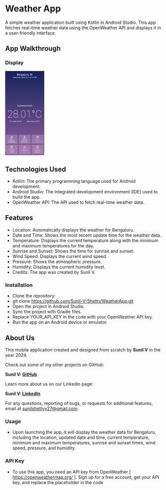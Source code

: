 # Weather App
A simple weather application built using Kotlin in Android Studio. This app fetches real-time weather data using the OpenWeather API and displays it in a user-friendly interface.

## App Walkthrough

### Display
<img src="/images/Weather Display.png" width="25%">

## Technologies Used
- Kotlin: The primary programming language used for Android development.
- Android Studio: The integrated development environment (IDE) used to build the app.
- OpenWeather API: The API used to fetch real-time weather data.

## Features
- Location: Automatically displays the weather for Bengaluru.
- Date and Time: Shows the most recent update time for the weather data.
- Temperature: Displays the current temperature along with the minimum and maximum temperatures for the day.
- Sunrise and Sunset: Shows the time for sunrise and sunset.
- Wind Speed: Displays the current wind speed.
- Pressure: Shows the atmospheric pressure.
- Humidity: Displays the current humidity level.
- Credits: The app was created by Sunil V.

### Installation
- Clone the repository:
- git clone https://github.com/Sunil-V-Shetty/WeatherApp.git
- Open the project in Android Studio.
- Sync the project with Gradle files.
- Replace YOUR_API_KEY in the code with your OpenWeather API key.
- Run the app on an Android device or emulator.

## About Us
This mobile application created and designed from scratch by <b>Sunil V</b> in the year 2024.

<p>Check out some of my other projects on GitHub: </p>
<b><p><span style="margin-right: 75px;">Sunil V: <a href="https://github.com/Sunil-V-Shetty" target="_blank">GitHub</a></span></p></b>

<p>Learn more about us on our Linkedin page: </p>
<b><p><span style="margin-right: 66px;">Sunil V: <a href="https://www.linkedin.com/in/sunil-shetty-166395284" target="_blank">LinkedIn</a></span></p></b>

For any questions, reporting of bugs, or requests for additional features, email at 
sunilshettyy27@gmail.com.

### Usage
- Upon launching the app, it will display the weather data for Bengaluru, including the location, updated date and time, current temperature, minimum and maximum temperatures, sunrise and sunset times, wind speed, pressure, and humidity.

### API Key
+ To use this app, you need an API key from OpenWeather [ https://openweathermap.org/ ]. Sign up for a free account, get your API key, and replace the placeholder in the code
